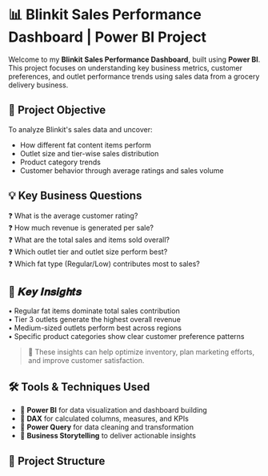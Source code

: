 # 📊 Blinkit Sales Performance Dashboard | Power BI Project

Welcome to my **Blinkit Sales Performance Dashboard**, built using **Power BI**. This project focuses on understanding key business metrics, customer preferences, and outlet performance trends using sales data from a grocery delivery business.

## 📌 Project Objective

To analyze Blinkit's sales data and uncover:
- How different fat content items perform
- Outlet size and tier-wise sales distribution
- Product category trends
- Customer behavior through average ratings and sales volume

## 💡 Key Business Questions

❓ What is the average customer rating?  
❓ How much revenue is generated per sale?  
❓ What are the total sales and items sold overall?  
❓ Which outlet tier and outlet size perform best?  
❓ Which fat type (Regular/Low) contributes most to sales?


## 🧠 𝑲𝒆𝒚 𝑰𝒏𝒔𝒊𝒈𝒉𝒕𝒔

• Regular fat items dominate total sales contribution  
• Tier 3 outlets generate the highest overall revenue  
• Medium-sized outlets perform best across regions  
• Specific product categories show clear customer preference patterns

> 📌 These insights can help optimize inventory, plan marketing efforts, and improve customer satisfaction.


## 🛠️ Tools & Techniques Used

- 📍 **Power BI** for data visualization and dashboard building  
- 🧩 **DAX** for calculated columns, measures, and KPIs  
- 🧼 **Power Query** for data cleaning and transformation  
- 🧠 **Business Storytelling** to deliver actionable insights  


## 📁 Project Structure














